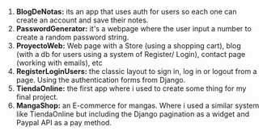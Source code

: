 <ol>
  <li><strong>BlogDeNotas:</strong> its an app that uses auth for users so each one can create an account and save their notes.</li>
  <li><strong>PasswordGenerator:</strong> it's a webpage where the user input a number to create a random password string.</li>
  <li><strong>ProyectoWeb:</strong> Web page with a Store (using a shopping cart), blog (with a db for users using a system of Register/ Login), contact page (working with emails), etc</li>
  <li><strong>RegisterLoginUsers:</strong> the classic layout to sign in, log in or logout from a page. Using the authentication forms from Django.</li>
  <li><strong>TiendaOnline:</strong> the first app where i used to create some thing for my final project.</li>
   <li><strong>MangaShop:</strong> an E-commerce for mangas. Where i used a similar system like TiendaOnline but including the Django pagination as a widget and Paypal API as a pay method.</li>
 </ol>
